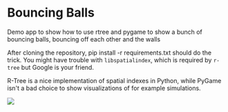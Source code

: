 # Bouncing Balls

Demo app to show how to use rtree and pygame to show a bunch of bouncing balls, bouncing off each other and the walls

After cloning the repository, pip install -r requirements.txt should do the trick. 
You might have trouble with `libspatialindex`, which is required by  `r-tree` but Google is your friend.

R-Tree is a nice implementation of spatial indexes in Python, while PyGame isn't a bad choice to show visualizations of
for example simulations.

![](balls.gif)
